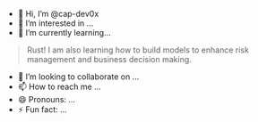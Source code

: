 - 👋 Hi, I’m @cap-dev0x
- 👀 I’m interested in ...
- 🌱 I’m currently learning...
>Rust! I am also learning how to build models to enhance risk management and business decision making.
- 💞️ I’m looking to collaborate on ...
- 📫 How to reach me ...
- 😄 Pronouns: ...
- ⚡ Fun fact: ...

<!---
cap-dev0x/cap-dev0x is a ✨ special ✨ repository because its `README.md` (this file) appears on your GitHub profile.
You can click the Preview link to take a look at your changes.
--->
